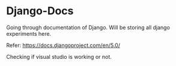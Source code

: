 # Django-Docs
Going through documentation of Django. Will be storing all django experiments here.

Refer: https://docs.djangoproject.com/en/5.0/

Checking if visual studio is working or not.
